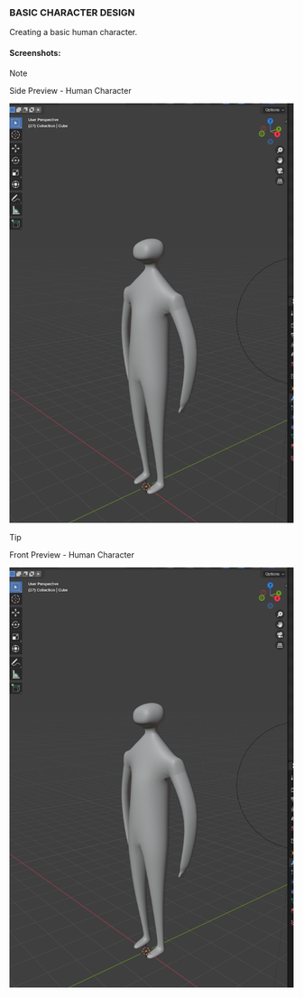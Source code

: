 ### BASIC CHARACTER DESIGN

Creating a basic human character.

#### Screenshots:

> [!NOTE]
>
> Side Preview - Human Character

<img src="Screenshots/Screenshot 2024-03-14 092851.png" alt="side-view">

> [!TIP]
>
> Front Preview - Human Character

<img src="Screenshots/Screenshot 2024-03-14 092851.png" alt="side-view">
